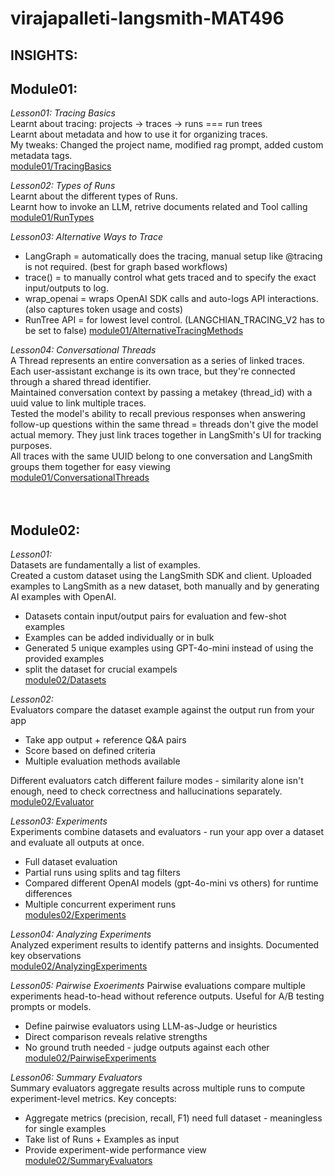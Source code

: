 # virajapalleti-langsmith-MAT496

## INSIGHTS:

## **Module01:**

_Lesson01: Tracing Basics_  
Learnt about tracing: projects -> traces -> runs === run trees  
Learnt about metadata and how to use it for organizing traces.  
My tweaks: Changed the project name, modified rag prompt, added custom metadata tags.  
[module01/TracingBasics](module01/TracingBasics.ipynb)

_Lesson02: Types of Runs_  
Learnt about the different types of Runs.  
Learnt how to invoke an LLM, retrive documents related and Tool calling  
[module01/RunTypes](module01/RunTypes.ipynb)

_Lesson03: Alternative Ways to Trace_

- LangGraph = automatically does the tracing, manual setup like @tracing is not required. (best for graph based workflows)
- trace() = to manually control what gets traced and to specify the exact input/outputs to log.
- wrap_openai = wraps OpenAI SDK calls and auto-logs API interactions. (also captures token usage and costs)
- RunTree API = for lowest level control. (LANGCHIAN_TRACING_V2 has to be set to false)
  [module01/AlternativeTracingMethods](module01/AlternativeTracingMethods.ipynb)

_Lesson04: Conversational Threads_  
A Thread represents an entire conversation as a series of linked traces. Each user-assistant exchange is its own trace, but they're connected through a shared thread identifier.  
Maintained conversation context by passing a metakey (thread_id) with a uuid value to link multiple traces.  
Tested the model's ability to recall previous responses when answering follow-up questions within the same thread = threads don't give the model actual memory. They just link traces together in LangSmith's UI for tracking purposes.  
All traces with the same UUID belong to one conversation and LangSmith groups them together for easy viewing  
[module01/ConversationalThreads](model01/ConversationalThreads.ipynb)
<br>
<br>
<br>

## **Module02:**

_Lesson01:_  
Datasets are fundamentally a list of examples.  
Created a custom dataset using the LangSmith SDK and client. Uploaded examples to LangSmith as a new dataset, both manually and by generating AI examples with OpenAI.

- Datasets contain input/output pairs for evaluation and few-shot examples
- Examples can be added individually or in bulk
- Generated 5 unique examples using GPT-4o-mini instead of using the provided examples
- split the dataset for crucial exampels  
  [module02/Datasets](module02/DatasetUpload.ipynb)

_Lesson02:_  
Evaluators compare the dataset example against the output run from your app

- Take app output + reference Q&A pairs
- Score based on defined criteria
- Multiple evaluation methods available

Different evaluators catch different failure modes - similarity alone isn't enough, need to check correctness and hallucinations separately.  
 [module02/Evaluator](module02/Evaluator.ipynb)

_Lesson03: Experiments_  
Experiments combine datasets and evaluators - run your app over a dataset and evaluate all outputs at once.

- Full dataset evaluation
- Partial runs using splits and tag filters
- Compared different OpenAI models (gpt-4o-mini vs others) for runtime differences
- Multiple concurrent experiment runs  
  [modules02/Experiments](module02/Experiments.ipynb)

_Lesson04: Analyzing Experiments_  
Analyzed experiment results to identify patterns and insights. Documented key observations  
[module02/AnalyzingExperiments](module02/AnalyzingExperimentResults.ipynb)

_Lesson05: Pairwise Exoeriments_
Pairwise evaluations compare multiple experiments head-to-head without reference outputs. Useful for A/B testing prompts or models.

- Define pairwise evaluators using LLM-as-Judge or heuristics
- Direct comparison reveals relative strengths
- No ground truth needed - judge outputs against each other  
   [module02/PairwiseExperiments](module02/PairwiseExperiments.ipynb)

_Lesson06: Summary Evaluators_  
 Summary evaluators aggregate results across multiple runs to compute experiment-level metrics.
Key concepts:

- Aggregate metrics (precision, recall, F1) need full dataset - meaningless for single examples
- Take list of Runs + Examples as input
- Provide experiment-wide performance view  
  [module02/SummaryEvaluators](module02/SummaryEvaluators.ipynb)

